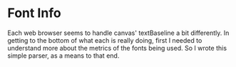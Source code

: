 Font Info
=========

Each web browser seems to handle canvas' textBaseline a bit differently.  In
getting to the bottom of what each is really doing, first I needed to
understand more about the metrics of the fonts being used.  So I wrote this
simple parser, as a means to that end.
